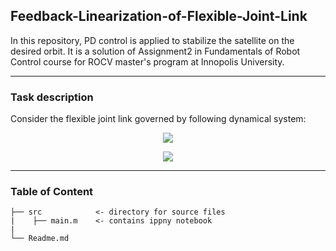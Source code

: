 ## Feedback-Linearization-of-Flexible-Joint-Link
In this repository, PD control is applied to stabilize the satellite on the desired orbit. It is a solution of Assignment2 in Fundamentals of Robot Control course for ROCV master's program at Innopolis University.

---
### Task description
Consider the flexible joint link governed by following dynamical system:
<p align="center"><img src="https://user-images.githubusercontent.com/90580636/146704861-87053999-5281-4098-b24c-cc942a50ebbe.png" /></p>
<p align="center"><img src="https://user-images.githubusercontent.com/90580636/146704900-8a830ad0-3394-4dc9-b072-66656cca9c26.png" /></p>

---
### Table of Content 
```
├── src            <- directory for source files
|    ├── main.m    <- contains ippny notebook
|                                 
└── Readme.md
```

